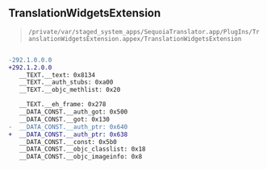 ## TranslationWidgetsExtension

> `/private/var/staged_system_apps/SequoiaTranslator.app/PlugIns/TranslationWidgetsExtension.appex/TranslationWidgetsExtension`

```diff

-292.1.0.0.0
+292.1.2.0.0
   __TEXT.__text: 0x8134
   __TEXT.__auth_stubs: 0xa00
   __TEXT.__objc_methlist: 0x20

   __TEXT.__eh_frame: 0x278
   __DATA_CONST.__auth_got: 0x500
   __DATA_CONST.__got: 0x130
-  __DATA_CONST.__auth_ptr: 0x640
+  __DATA_CONST.__auth_ptr: 0x638
   __DATA_CONST.__const: 0x5b0
   __DATA_CONST.__objc_classlist: 0x18
   __DATA_CONST.__objc_imageinfo: 0x8

```
